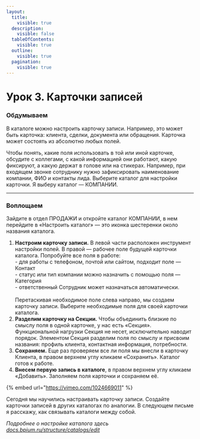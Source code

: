 ```yaml
---
layout:
  title:
    visible: true
  description:
    visible: false
  tableOfContents:
    visible: true
  outline:
    visible: true
  pagination:
    visible: true
---
```


# Урок 3. Карточки записей

### Обдумываем

В каталоге можно настроить карточку записи. Например, это может быть карточка: клиента, сделки, документа или обращения. Карточка может состоять из абсолютно любых полей.

Чтобы понять, какие поля использовать в той или иной карточке, обсудите с коллегами, с какой информацией они работают, какую фиксируют, а какую держат в голове или на стикерах. Например, при входящем звонке сотруднику нужно зафиксировать наименование компании, ФИО и контакты лида. Выберите каталог для настройки карточки. Я выберу каталог — КОМПАНИИ.

***

### Воплощаем

Зайдите в отдел ПРОДАЖИ и откройте каталог КОМПАНИИ, в нем перейдите в «Настроить каталог» — это иконка шестеренки около названия каталога.

1. **Настроим карточку записи.** В левой части расположен инструмент настройки полей. В правой — рабочее поле будущей карточки каталога. Попробуйте все поля в работе:\
   \- для работы с телефоном, почтой или сайтом, подходит поле — Контакт\
   \- статус или тип компании можно назначить с помощью поля — Категория\
   \- ответственный Сотрудник может назначаться автоматически.\
   \
   Перетаскивая необходимое поле слева направо, мы создаем карточку записи. Выберите необходимые поля для своей карточки каталога.
2. **Разделим карточку на Секции.** Чтобы объединить близкие по смыслу поля в одной карточке, у нас есть «Секция». Функциональной нагрузки Секция не несет, исключительно наводит порядок. Элементом Секция разделим поля по смыслу и присвоим названия: профиль клиента, контактная информация, потребности.
3. **Сохраняем.** Еще раз проверяем все ли поля мы внесли в карточку Клиента, в правом верхнем углу кликаем «Сохранить». Каталог готов к работе.
4. **Внесем первую запись в каталоге**, в правом верхнем углу кликаем «Добавить». Заполняем поля карточки и сохраняем её.

{% embed url="https://vimeo.com/1024669011" %}

Сегодня мы научились настраивать карточку записи. Создайте карточки записей в других каталогах по аналогии. В следующем письме я расскажу, как связывать каталоги между собой.

_Подробнее о настройке каталога здесь_ [_docs.bpium.ru/structure/catalogs/edit_](http://docs.bpium.ru/structure/catalogs/edit)
